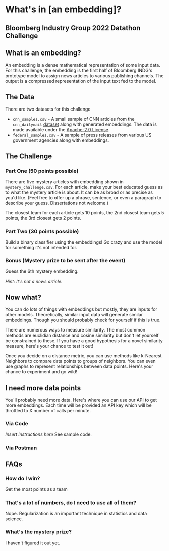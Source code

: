 # What's in [an embedding]?
## Bloomberg Industry Group 2022 Datathon Challenge 

## What is an embedding?
An embedding is a dense mathematical representation of some input data.  For this challenge, the embedding is the first half of Bloomberg INDG's prototype model to assign news articles to various publishing channels.  The output is a compressed representation of the input text fed to the model.

## The Data
There are two datasets for this challenge

- `cnn_samples.csv` - A small sample of CNN articles from the `cnn_dailymail` [dataset](https://huggingface.co/datasets/cnn_dailymail) along with generated embeddings.  The data is made available under the [Apache-2.0 License](https://www.apache.org/licenses/LICENSE-2.0).
- `federal_samples.csv` - A sample of press releases from various US government agencies along with embeddings.  

## The Challenge 

### Part One (50 points possible)
There are five mystery articles with embedding shown in `mystery_challenge.csv`.  For each article, make your best educated guess as to what the mystery article is about.  It can be as broad or as precise as you'd like.  (Feel free to offer up a phrase, sentence, or even a paragraph to describe your guess.  Dissertations not welcome.)

The closest team for each article gets 10 points, the 2nd closest team gets 5 points, the 3rd closest gets 2 points.

### Part Two (30 points possible)

Build a binary classifier using the embeddings!  Go crazy and use the model for something it's not intended for.

### Bonus (Mystery prize to be sent after the event)

Guess the 6th mystery embedding.  

*Hint: It's not a news article.*

## Now what?

You can do lots of things with embeddings but mostly, they are inputs for other models.  Theoretically, similar input data will generate similar embeddings.  Though you should probably check for yourself if this is true.

There are numerous ways to measure similarity.  The most common methods are euclidian distance and cosine similarity but don't let yourself be constrained to these.  If you have a good hypothesis for a novel similarity measure, here's your chance to test it out!

Once you decide on a distance metric, you can use methods like k-Nearest Neighbors to compare data points to groups of neighbors.  You can even use graphs to represent relationships between data points.  Here's your chance to experiment and go wild!

## I need more data points
You'll probably need more data.  Here's where you can use our API to get more embeddings.  Each time will be provided an API key which will be throttled to X number of calls per minute.

### Via Code 
*Insert instructions here* 
See sample code.

### Via Postman


## FAQs
### How do I win?
Get the most points as a team 

### That's a lot of numbers, do I need to use all of them?
Nope.  Regularization is an important technique in statistics and data science.

### What's the mystery prize?
I haven't figured it out yet.  